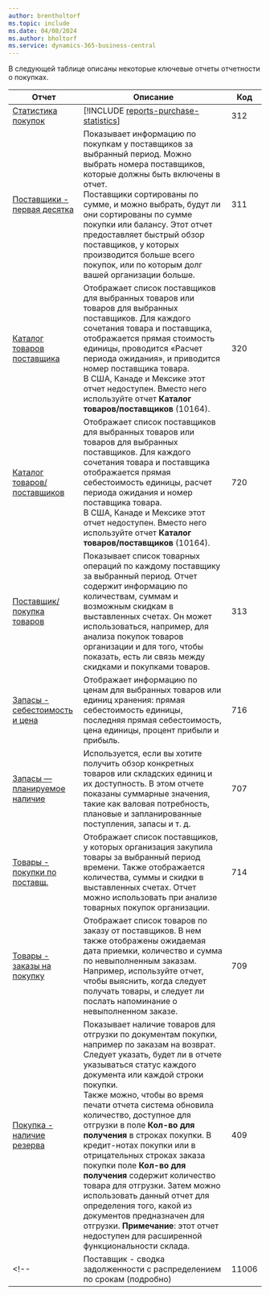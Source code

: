 ```yaml
---
author: brentholtorf
ms.topic: include
ms.date: 04/08/2024
ms.author: bholtorf
ms.service: dynamics-365-business-central
---
```


В следующей таблице описаны некоторые ключевые отчеты отчетности о покупках.



| Отчет | Описание | Код | 
|---------|---------|---------|
|[Статистика покупок](https://businesscentral.dynamics.com?report=312)|[!INCLUDE [reports-purchase-statistics](reports-purchase-statistics.md)]|312|
|[Поставщики - первая десятка](https://businesscentral.dynamics.com?report=311)|Показывает информацию по покупкам у поставщиков за выбранный период. Можно выбрать номера поставщиков, которые должны быть включены в отчет.<br>Поставщики сортированы по сумме, и можно выбрать, будут ли они сортированы по сумме покупки или балансу. Этот отчет предоставляет быстрый обзор поставщиков, у которых производится больше всего покупок, или по которым долг вашей организации больше.|311|
|[Каталог товаров поставщика](https://businesscentral.dynamics.com?report=320)|Отображает список поставщиков для выбранных товаров или товаров для выбранных поставщиков. Для каждого сочетания товара и поставщика, отображается прямая стоимость единицы, проводится «Расчет периода ожидания», и приводится номер поставщика товара.<br>В США, Канаде и Мексике этот отчет недоступен. Вместо него используйте отчет **Каталог товаров/поставщиков** (10164).|320|
|[Каталог товаров/поставщиков](https://businesscentral.dynamics.com?report=720)|Отображает список поставщиков для выбранных товаров или товаров для выбранных поставщиков. Для каждого сочетания товара и поставщика отображается прямая себестоимость единицы, расчет периода ожидания и номер поставщика товара.<br>В США, Канаде и Мексике этот отчет недоступен. Вместо него используйте отчет **Каталог товаров/поставщиков** (10164).|720|
|[Поставщик/покупка товаров](https://businesscentral.dynamics.com?report=313)|Показывает список товарных операций по каждому поставщику за выбранный период. Отчет содержит информацию по количествам, суммам и возможным скидкам в выставленных счетах. Он может использоваться, например, для анализа покупок товаров организации и для того, чтобы показать, есть ли связь между скидками и покупками товаров.|313|
|[Запасы - себестоимость и цена](https://businesscentral.dynamics.com?report=716)|Отображает информацию по ценам для выбранных товаров или единиц хранения: прямая себестоимость единицы, последняя прямая себестоимость, цена единицы, процент прибыли и прибыль.|716|
|[Запасы — планируемое наличие](https://businesscentral.dynamics.com?report=707)|Используется, если вы хотите получить обзор конкретных товаров или складских единиц и их доступность. В этом отчете показаны суммарные значения, такие как валовая потребность, плановые и запланированные поступления, запасы и т. д. |707|
|[Товары - покупки по поставщ.](https://businesscentral.dynamics.com?report=714)|Отображает список поставщиков, у которых организация закупила товары за выбранный период времени. Также отображается количества, суммы и скидки в выставленных счетах. Отчет можно использовать при анализе товарных покупок организации.|714|
|[Товары - заказы на покупку](https://businesscentral.dynamics.com?report=709)|Отображает список товаров по заказу от поставщиков. В нем также отображены ожидаемая дата приемки, количество и сумма по невыполненным заказам. Например, используйте отчет, чтобы выяснить, когда следует получать товары, и следует ли послать напоминание о невыполненном заказе.|709|
|[Покупка - наличие резерва](https://businesscentral.dynamics.com?report=409)|Показывает наличие товаров для отгрузки по документам покупки, например по заказам на возврат. Следует указать, будет ли в отчете указываться статус каждого документа или каждой строки покупки. <br>Также можно, чтобы во время печати отчета система обновила количество, доступное для отгрузки в поле **Кол-во для получения** в строках покупки. В кредит-нотах покупки или в отрицательных строках заказа покупки поле **Кол-во для получения** содержит количество товара для отгрузки. Затем можно использовать данный отчет для определения того, какой из документов предназначен для отгрузки. **Примечание**: этот отчет недоступен для расширенной функциональности склада.|409|
<!--|[](https://businesscentral.dynamics.com?report=)Поставщик - сводка задолженности с распределением по срокам (подробно)|11006| Касается DACH: отчет, который может быть использован руководителем отдела закупок и бухгалтерией. Здесь у вас будет обзор неоплаченных счетов-фактур поставщика, включая сроки, валюты и суммы. Основа — открытые операции книги поставщика.| -->

